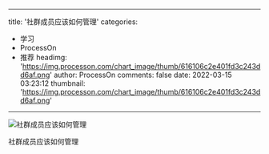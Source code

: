 
---
title: '社群成员应该如何管理'
categories: 
 - 学习
 - ProcessOn
 - 推荐
headimg: 'https://img.processon.com/chart_image/thumb/616106c2e401fd3c243dd6af.png'
author: ProcessOn
comments: false
date: 2022-03-15 03:23:12
thumbnail: 'https://img.processon.com/chart_image/thumb/616106c2e401fd3c243dd6af.png'
---

<div>   
<img class="thumb" alt="社群成员应该如何管理" src="https://img.processon.com/chart_image/thumb/616106c2e401fd3c243dd6af.png" referrerpolicy="no-referrer">
<p>社群成员应该如何管理</p>  
</div>
            